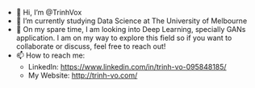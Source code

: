 - 👋 Hi, I’m @TrinhVox
- 🌱 I’m currently studying Data Science at The University of Melbourne
- 💞️ On my spare time, I am looking into Deep Learning, specially GANs application. I am on my way to explore this field so if you want to collaborate or discuss, feel free to reach out!
- 📫 How to reach me:
    - LinkedIn: https://www.linkedin.com/in/trinh-vo-095848185/
    - My Website: http://trinh-vo.com/

<!---
TrinhVox/TrinhVox is a ✨ special ✨ repository because its `README.md` (this file) appears on your GitHub profile.
You can click the Preview link to take a look at your changes.
--->
